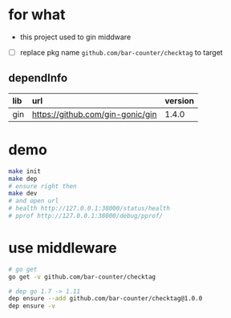 
# for what

- this project used to gin middware
- [ ] replace pkg name `github.com/bar-counter/checktag` to target

## dependInfo

| lib | url | version |
|:-----|:-----|:-----|
| gin | https://github.com/gin-gonic/gin | 1.4.0 |

# demo

```bash
make init
make dep
# ensure right then
make dev
# and open url
# health http://127.0.0.1:38000/status/health
# pprof http://127.0.0.1:38000/debug/pprof/
```

# use middleware

```bash
# go get
go get -v github.com/bar-counter/checktag

# dep go 1.7 -> 1.11
dep ensure --add github.com/bar-counter/checktag@1.0.0
dep ensure -v
```

